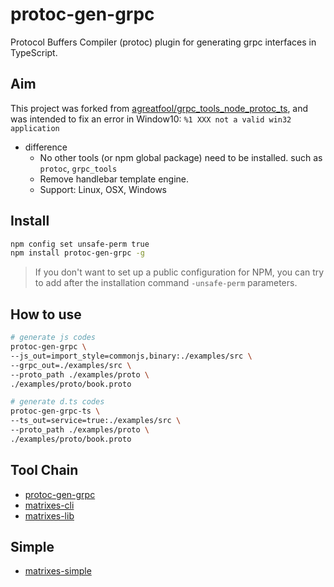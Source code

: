 protoc-gen-grpc
=========================
Protocol Buffers Compiler (protoc) plugin for generating grpc interfaces in TypeScript.

## Aim

This project was forked from [agreatfool/grpc_tools_node_protoc_ts](https://github.com/agreatfool/grpc_tools_node_protoc_ts), and was intended to fix an error in Window10: `%1 XXX not a valid win32 application`

* difference
  * No other tools (or npm global package) need to be installed. such as `protoc`, `grpc_tools`
  * Remove handlebar template engine. 
  * Support: Linux, OSX, Windows

## Install

```bash
npm config set unsafe-perm true
npm install protoc-gen-grpc -g 
```
> If you don't want to set up a public configuration for NPM, you can try to add after the installation command `-unsafe-perm` parameters.

## How to use

```bash
# generate js codes
protoc-gen-grpc \
--js_out=import_style=commonjs,binary:./examples/src \
--grpc_out=./examples/src \
--proto_path ./examples/proto \
./examples/proto/book.proto

# generate d.ts codes
protoc-gen-grpc-ts \
--ts_out=service=true:./examples/src \
--proto_path ./examples/proto \
./examples/proto/book.proto
```
## Tool Chain

- [protoc-gen-grpc](https://github.com/niklaus0823/protoc-gen-grpc)
- [matrixes-cli](https://github.com/niklaus0823/matrixes-cli)
- [matrixes-lib](https://github.com/niklaus0823/matrixes-lib)

## Simple

- [matrixes-simple](https://github.com/niklaus0823/matrixes-simple)